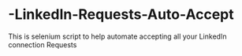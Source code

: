 # -LinkedIn-Requests-Auto-Accept
This is  selenium script to help automate accepting all your LinkedIn connection Requests
